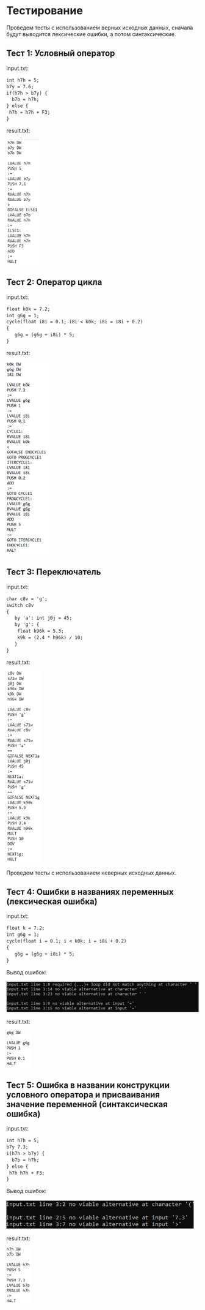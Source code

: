 # Тестирование

Проведем тесты с использованием верных исходных данных, сначала будут выводится лексические ошибки, а потом синтаксические.

## Тест 1: Условный оператор

input.txt:
```txt
int h7h = 5;
b7y = 7.6;
if(h7h > b7y) {
  b7b = h7h;
} else {
 h7h = h7h + F3;
}
```

result.txt:

![image](https://github.com/YotaLibero/University/blob/main/%D0%A1%D0%9F%D0%9E/%D0%9B%D0%B0%D0%B1%D0%BE%D1%80%D0%B0%D1%82%D0%BE%D1%80%D0%BD%D0%B0%D1%8F%20%D1%80%D0%B0%D0%B1%D0%BE%D1%82%D0%B0%204/images/2_1.png)

## Тест 2: Оператор цикла

input.txt:
```txt
float k0k = 7.2;
int g6g = 1;
cycle(float i8i = 0.1; i8i < k0k; i8i = i8i + 0.2)
{
   g6g = (g6g + i8i) * 5;  
}
```

result.txt:

![image](https://github.com/YotaLibero/University/blob/main/%D0%A1%D0%9F%D0%9E/%D0%9B%D0%B0%D0%B1%D0%BE%D1%80%D0%B0%D1%82%D0%BE%D1%80%D0%BD%D0%B0%D1%8F%20%D1%80%D0%B0%D0%B1%D0%BE%D1%82%D0%B0%204/images/2_2.png)

## Тест 3: Переключатель

input.txt:
```txt
char c8v = 'g';
switch c8v 
{
   by 'a': int j0j = 45;
   by 'g': {
	float k96k = 5.3;
	k9k = (2.4 * h96k) / 10;   
   }
}
```

result.txt:

![image](https://github.com/YotaLibero/University/blob/main/%D0%A1%D0%9F%D0%9E/%D0%9B%D0%B0%D0%B1%D0%BE%D1%80%D0%B0%D1%82%D0%BE%D1%80%D0%BD%D0%B0%D1%8F%20%D1%80%D0%B0%D0%B1%D0%BE%D1%82%D0%B0%204/images/2_3.png)

Проведем тесты с использованием неверных исходных данных.


## Тест 4: Ошибки в названиях переменных (лексическая ошибка)

input.txt:
```txt
float k = 7.2;
int g6g = 1;
cycle(float i = 0.1; i < k0k; i = i8i + 0.2)
{
   g6g = (g6g + i8i) * 5;  
}
```

Вывод ошибок:

![image](https://github.com/YotaLibero/University/blob/main/%D0%A1%D0%9F%D0%9E/%D0%9B%D0%B0%D0%B1%D0%BE%D1%80%D0%B0%D1%82%D0%BE%D1%80%D0%BD%D0%B0%D1%8F%20%D1%80%D0%B0%D0%B1%D0%BE%D1%82%D0%B0%204/images/2_4_1.png)

result.txt:

![image](https://github.com/YotaLibero/University/blob/main/%D0%A1%D0%9F%D0%9E/%D0%9B%D0%B0%D0%B1%D0%BE%D1%80%D0%B0%D1%82%D0%BE%D1%80%D0%BD%D0%B0%D1%8F%20%D1%80%D0%B0%D0%B1%D0%BE%D1%82%D0%B0%204/images/2_4.png)

## Тест 5: Ошибка в названии конструкции условного оператора и присваивания значение переменной (синтаксическая ошибка)

input.txt:
```txt
int h7h = 5;
b7y 7.3;
i(h7h > b7y) {
  b7b = h7h;
} else {
 h7h h7h + F3;
}
```

Вывод ошибок:

![image](https://github.com/YotaLibero/University/blob/main/%D0%A1%D0%9F%D0%9E/%D0%9B%D0%B0%D0%B1%D0%BE%D1%80%D0%B0%D1%82%D0%BE%D1%80%D0%BD%D0%B0%D1%8F%20%D1%80%D0%B0%D0%B1%D0%BE%D1%82%D0%B0%204/images/2_5_1.png)

result.txt:

![image](https://github.com/YotaLibero/University/blob/main/%D0%A1%D0%9F%D0%9E/%D0%9B%D0%B0%D0%B1%D0%BE%D1%80%D0%B0%D1%82%D0%BE%D1%80%D0%BD%D0%B0%D1%8F%20%D1%80%D0%B0%D0%B1%D0%BE%D1%82%D0%B0%204/images/2_5.png)
